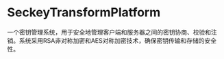 # SeckeyTransformPlatform
一个密钥管理系统，用于安全地管理客户端和服务器之间的密钥协商、校验和注销。系统采用RSA非对称加密和AES对称加密技术，确保密钥传输和存储的安全性。

